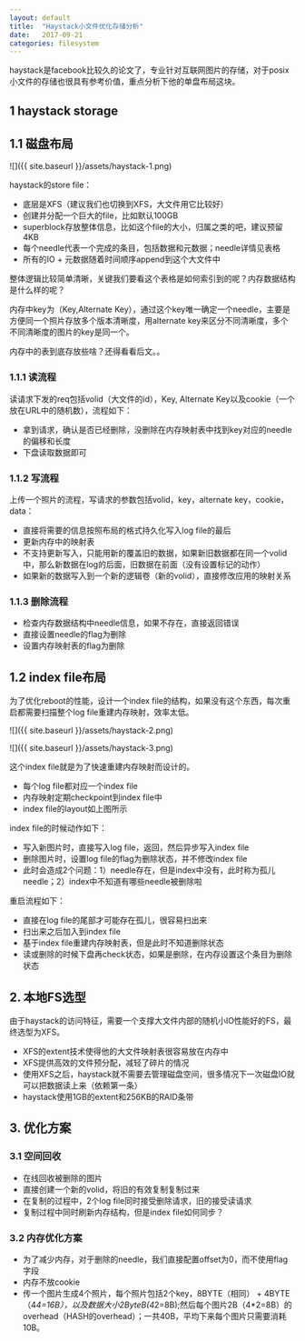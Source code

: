 ```yaml
---
layout: default
title:  "Haystack小文件优化存储分析"
date:   2017-09-21
categories: filesystem
---
```


haystack是facebook比较久的论文了，专业针对互联网图片的存储，对于posix小文件的存储也很具有参考价值，重点分析下他的单盘布局这块。

## 1 haystack storage

## 1.1 磁盘布局

![]({{ site.baseurl }}/assets/haystack-1.png)

haystack的store file：

- 底层是XFS（建议我们也切换到XFS，大文件用它比较好）
- 创建并分配一个巨大的file，比如默认100GB
- superblock存放整体信息，比如这个file的大小，归属之类的吧，建议预留4KB
- 每个needle代表一个完成的条目，包括数据和元数据；needle详情见表格
- 所有的IO + 元数据随着时间顺序append到这个大文件中

整体逻辑比较简单清晰，关键我们要看这个表格是如何索引到的呢？内存数据结构是什么样的呢？

内存中key为（Key,Alternate Key），通过这个key唯一确定一个needle，主要是方便同一个照片存放多个版本清晰度，用alternate key来区分不同清晰度，多个不同清晰度的图片的key是同一个。

内存中的表到底存放些啥？还得看看后文。。

### 1.1.1 读流程

读请求下发的req包括volid（大文件的id），Key, Alternate Key以及cookie（一个放在URL中的随机数），流程如下：

- 拿到请求，确认是否已经删除，没删除在内存映射表中找到key对应的needle的偏移和长度
- 下盘读取数据即可

### 1.1.2 写流程

上传一个照片的流程，写请求的参数包括volid，key，alternate key，cookie，data：

- 直接将需要的信息按照布局的格式持久化写入log file的最后
- 更新内存中的映射表
- 不支持更新写入，只能用新的覆盖旧的数据，如果新旧数据都在同一个volid中，那么新数据在log的后面，旧数据在前面（没有设置标记的动作）
- 如果新的数据写入到一个新的逻辑卷（新的volid），直接修改应用的映射关系

### 1.1.3 删除流程

- 检查内存数据结构中needle信息，如果不存在，直接返回错误
- 直接设置needle的flag为删除
- 设置内存映射表的flag为删除

## 1.2 index file布局

为了优化reboot的性能，设计一个index file的结构，如果没有这个东西，每次重启都需要扫描整个log file重建内存映射，效率太低。

![]({{ site.baseurl }}/assets/haystack-2.png)

![]({{ site.baseurl }}/assets/haystack-3.png)

这个index file就是为了快速重建内存映射而设计的。

- 每个log file都对应一个index file
- 内存映射定期checkpoint到index file中
- index file的layout如上图所示

index file的时候动作如下：

- 写入新图片时，直接写入log file，返回，然后异步写入index file
- 删除图片时，设置log file的flag为删除状态，并不修改index file
- 此时会造成2个问题：1）needle存在，但是index中没有，此时称为孤儿needle；2）index中不知道有哪些needle被删除啦

重启流程如下：

- 直接在log file的尾部才可能存在孤儿，很容易扫出来
- 扫出来之后加入到index file
- 基于index file重建内存映射表，但是此时不知道删除状态
- 读或删除的时候下盘再check状态，如果是删除，在内存设置这个条目为删除状态

## 2. 本地FS选型

由于haystack的访问特征，需要一个支撑大文件内部的随机小IO性能好的FS，最终选型为XFS。

- XFS的extent技术使得他的大文件映射表很容易放在内存中
- XFS提供高效的文件预分配，减轻了碎片的情况
- 使用XFS之后，haystack就不需要去管理磁盘空间，很多情况下一次磁盘IO就可以把数据读上来（依赖第一条）
- haystack使用1GB的extent和256KB的RAID条带

## 3. 优化方案

### 3.1 空间回收

- 在线回收被删除的图片
- 直接创建一个新的volid，将旧的有效复制复制过来
- 在复制的过程中，2个log file同时接受删除请求，旧的接受读请求
- 复制过程中同时刷新内存结构，但是index file如何同步？

### 3.2 内存优化方案

- 为了减少内存，对于删除的needle，我们直接配置offset为0，而不使用flag字段
- 内存不放cookie
- 传一个图片生成4个照片，每个照片包括2个key，8BYTE（相同） + 4BYTE（4*4=16B），以及数据大小2ByteB(4*2=8B);然后每个图片2B（4*2=8B）的overhead（HASH的overhead）；一共40B，平均下来每个图片只需要消耗10B。